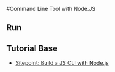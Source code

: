 #Command Line Tool with Node.JS

## Run
    

## Tutorial Base
- [Sitepoint: Build a JS CLI with Node.js](https://www.sitepoint.com/javascript-command-line-interface-cli-node-js/?utm_source=sitepoint&utm_medium=relatedinline&utm_term=&utm_campaign=relatedauthor)

